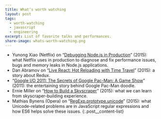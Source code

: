 ```yaml
---
title: What’s worth watching
layout: post
tags:
  - worth-watching
  - javascript
  - engineering
excerpt: List of favorite talks and performances.
share-image: whats-worth-watching.png
---
```


- Yunong Xiao (Netflix) on “[Debugging Node.js in Production](https://youtu.be/O1YP8QP9gLA)” (2015): what Netflix uses in production to diagnose and fix performance issues, bugs and memory leaks in Node.js applications.
- Dan Abramov on “[Live React: Hot Reloading with Time Travel](https://youtu.be/xsSnOQynTHs)” (2015): a story about Redux.
- “[Google I/O 2011: The Secrets of Google Pac-Man: A Game Show](https://youtu.be/ttavBa4giPc)” (2011): the entertaining story behind Google Pac-Man doodle.
- Ernie Miller on “[How to Build a Skyscraper](https://youtu.be/7MeBuDLbF98)” (2015): what we can learn from skyscraper-building experience.
- Mathias Bynens (Opera) on “[RegExp.prototype.unicode](https://youtu.be/0Bj4etSa84c)” (2015): what Unicode-related problems are in JavaScript regular expressions and how ES6 helps solve these issues.
{:.post__content-list}
